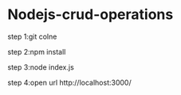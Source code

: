 # Nodejs-crud-operations

step 1:git colne

step 2:npm install

step 3:node index.js

step 4:open url
http://localhost:3000/
